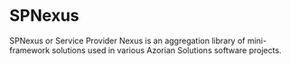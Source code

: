 # SPNexus

SPNexus or Service Provider Nexus is an aggregation library of mini-framework solutions used in various Azorian Solutions software projects.